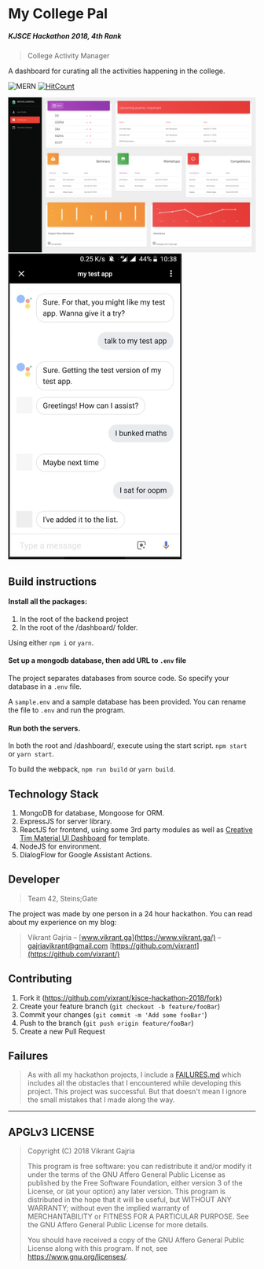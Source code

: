 # My College Pal
##### KJSCE Hackathon 2018, 4th Rank
> College Activity Manager

A dashboard for curating all the activities happening in the college.

![MERN](https://img.shields.io/badge/stack-MERN-red.svg?logo=javascript&style=flat-square)
[![HitCount](http://hits.dwyl.io/vixrant/kjsce-hackathon-18.svg)](http://hits.dwyl.io/vixrant/kjsce-hackathon-18)

![whiteboard](/docs/images/whiteboard.png) ![google assistant](/docs/images/google-assistant.png)

## Build instructions

#### Install all the packages:

1. In the root of the backend project
2. In the root of the /dashboard/ folder.

Using either `npm i` or ` yarn `.

#### Set up a mongodb database, then add URL to `.env` file

The project separates databases from source code. So specify your database in a `.env` file.

A `sample.env` and a sample database has been provided. You can rename the file to `.env` and run the program.

#### Run both the servers.

In both the root and /dashboard/, execute using the start script.
`npm start` or `yarn start`.

To build the webpack, `npm run build` or `yarn build`.

## Technology Stack

1. MongoDB for database, Mongoose for ORM.
2. ExpressJS for server library.
3. ReactJS for frontend, using some 3rd party modules as well as [Creative Tim Material UI Dashboard](https://www.creative-tim.com/product/material-dashboard-react) for template.
4. NodeJS for environment.
5. DialogFlow for Google Assistant Actions.

## Developer

> Team 42, Steins;Gate

The project was made by one person in a 24 hour hackathon. You can read about my experience on my blog:

> Vikrant Gajria – [www.vikrant.ga](https://www.vikrant.ga/) – gajriavikrant@gmail.com
> [https://github.com/vixrant](https://github.com/vixrant/)

## Contributing

1. Fork it (<https://github.com/vixrant/kjsce-hackathon-2018/fork>)
2. Create your feature branch (`git checkout -b feature/fooBar`)
3. Commit your changes (`git commit -m 'Add some fooBar'`)
4. Push to the branch (`git push origin feature/fooBar`)
5. Create a new Pull Request

## Failures

> As with all my hackathon projects, I include a [FAILURES.md](/FAILURES.md)
> which includes all the obstacles that I encountered while developing this project.
> This project was successful. 
> But that doesn't mean I ignore the small mistakes that I made along the way.

-----------
APGLv3 LICENSE
-----------

> Copyright (C) 2018 Vikrant Gajria
>
> This program is free software: you can redistribute it and/or modify
> it under the terms of the GNU Affero General Public License as published
> by the Free Software Foundation, either version 3 of the License, or
> (at your option) any later version.
> This program is distributed in the hope that it will be useful,
> but WITHOUT ANY WARRANTY; without even the implied warranty of
> MERCHANTABILITY or FITNESS FOR A PARTICULAR PURPOSE.  See the
> GNU Affero General Public License for more details.
>
> You should have received a copy of the GNU Affero General Public License
> along with this program.  If not, see <https://www.gnu.org/licenses/>.
